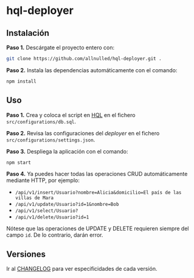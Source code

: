 # hql-deployer

## Instalación

**Paso 1.** Descárgate el proyecto entero con:

```sh
git clone https://github.com/allnulled/hql-deployer.git .
```

**Paso 2.** Instala las dependencias automáticamente con el comando:

```sh
npm install
```


## Uso 

**Paso 1.** Crea y coloca el script en [HQL](https://github.com/allnulled/h-query-language) en el fichero `src/configurations/db.sql`.

**Paso 2.** Revisa las configuraciones del *deployer* en el fichero `src/configurations/settings.json`.

**Paso 3.** Despliega la aplicación con el comando:

```sh
npm start
```

**Paso 4.** Ya puedes hacer todas las operaciones CRUD automáticamente mediante HTTP, por ejemplo:

  - `/api/v1/insert/Usuario?nombre=Alicia&domicilio=El país de las villas de Mara`
  - `/api/v1/update/Usuario?id=1&nombre=Bob`
  - `/api/v1/select/Usuario?`
  - `/api/v1/delete/Usuario?id=1`

Nótese que las operaciones de UPDATE y DELETE requieren siempre del campo `id`. De lo contrario, darán error.

## Versiones

Ir al [CHANGELOG](./CHANGELOG.md) para ver especificidades de cada versión.




